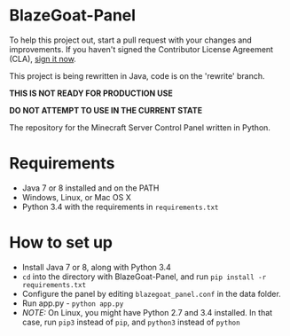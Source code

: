 # BlazeGoat-Panel

To help this project out, start a pull request with your changes and improvements.
If you haven't signed the Contributor License Agreement (CLA), [sign it now](https://www.clahub.com/agreements/spideynn/BlazeGoat-Panel).

This project is being rewritten in Java, code is on the 'rewrite' branch.

**THIS IS NOT READY FOR PRODUCTION USE**

**DO NOT ATTEMPT TO USE IN THE CURRENT STATE**

The repository for the Minecraft Server Control Panel written in Python.

# Requirements
* Java 7 or 8 installed and on the PATH
* Windows, Linux, or Mac OS X
* Python 3.4 with the requirements in ```requirements.txt```

# How to set up

* Install Java 7 or 8, along with Python 3.4
* ```cd``` into the directory with BlazeGoat-Panel, and run ```pip install -r requirements.txt```
* Configure the panel by editing ```blazegoat_panel.conf``` in the data folder.
* Run app.py - ```python app.py```
* _NOTE:_ On Linux, you might have Python 2.7 and 3.4 installed. In that case, run ```pip3``` instead of ```pip```, and ```python3``` instead of ```python```
